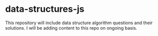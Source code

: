 # data-structures-js
This repository will include data structure algorithm questions and their solutions. 
I will be adding content to this repo on ongoing basis.
